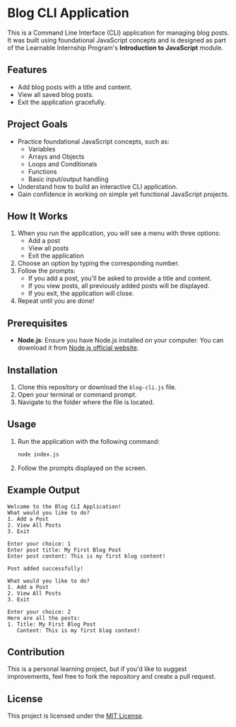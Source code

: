 # Blog CLI Application

This is a Command Line Interface (CLI) application for managing blog posts. It was built using foundational JavaScript concepts and is designed as part of the Learnable Internship Program's **Introduction to JavaScript** module.

## Features

- Add blog posts with a title and content.
- View all saved blog posts.
- Exit the application gracefully.

## Project Goals

- Practice foundational JavaScript concepts, such as:
  - Variables
  - Arrays and Objects
  - Loops and Conditionals
  - Functions
  - Basic input/output handling
- Understand how to build an interactive CLI application.
- Gain confidence in working on simple yet functional JavaScript projects.

## How It Works

1. When you run the application, you will see a menu with three options:
   - Add a post
   - View all posts
   - Exit the application
2. Choose an option by typing the corresponding number.
3. Follow the prompts:
   - If you add a post, you'll be asked to provide a title and content.
   - If you view posts, all previously added posts will be displayed.
   - If you exit, the application will close.
4. Repeat until you are done!

## Prerequisites

- **Node.js**: Ensure you have Node.js installed on your computer. You can download it from [Node.js official website](https://nodejs.org/).

## Installation

1. Clone this repository or download the `blog-cli.js` file.
2. Open your terminal or command prompt.
3. Navigate to the folder where the file is located.

## Usage

1. Run the application with the following command:
   ```bash
   node index.js
   ```
2. Follow the prompts displayed on the screen.

## Example Output

```plaintext
Welcome to the Blog CLI Application!
What would you like to do?
1. Add a Post
2. View All Posts
3. Exit

Enter your choice: 1
Enter post title: My First Blog Post
Enter post content: This is my first blog content!

Post added successfully!

What would you like to do?
1. Add a Post
2. View All Posts
3. Exit

Enter your choice: 2
Here are all the posts:
1. Title: My First Blog Post
   Content: This is my first blog content!
```

## Contribution

This is a personal learning project, but if you'd like to suggest improvements, feel free to fork the repository and create a pull request.

## License

This project is licensed under the [MIT License](LICENSE).
